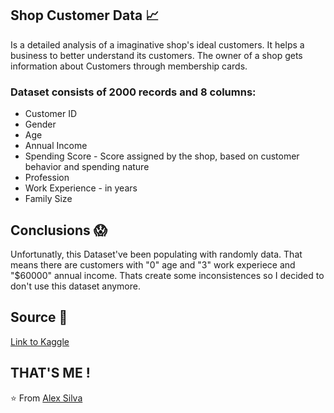 ## Shop Customer Data 📈
Is a detailed analysis of a imaginative shop's ideal customers. It helps a business to better understand its customers. The owner of a shop gets information about Customers through membership cards.

### Dataset consists of 2000 records and 8 columns:

- Customer ID
- Gender
- Age
- Annual Income
- Spending Score - Score assigned by the shop, based on customer behavior and spending nature
- Profession
- Work Experience - in years
- Family Size

## Conclusions 😱

Unfortunatly, this Dataset've been populating with randomly data. That means there are customers with "0" age and "3" work experiece and "$60000" annual income.
Thats create some inconsistences so I decided to don't use this dataset anymore.

## Source 🔗

[Link to Kaggle](https://www.kaggle.com/datasets/datascientistanna/customers-dataset?resource=download)

## THAT'S ME ! 

⭐️ From [Alex Silva](https://www.linkedin.com/in/aleex-silva/)
